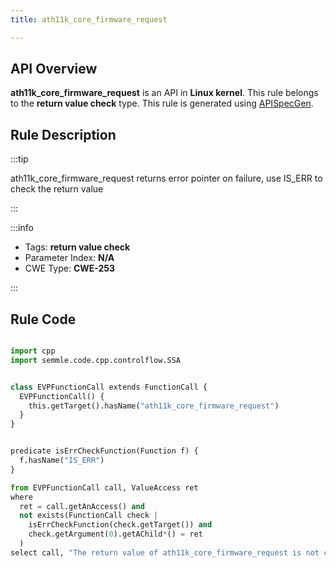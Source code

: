 ```yaml
---
title: ath11k_core_firmware_request

---
```



## API Overview
**ath11k_core_firmware_request** is an API in **Linux kernel**. This rule belongs to the **return value check** type. This rule is generated using [APISpecGen](../../tools/APISpecGen).
## Rule Description

:::tip

ath11k_core_firmware_request returns error pointer on failure, use IS_ERR to check the return value

:::

:::info

- Tags: **return value check**
- Parameter Index: **N/A**
- CWE Type: **CWE-253**

:::

## Rule Code
```python

import cpp
import semmle.code.cpp.controlflow.SSA


class EVPFunctionCall extends FunctionCall {
  EVPFunctionCall() {
    this.getTarget().hasName("ath11k_core_firmware_request")
  }
}


predicate isErrCheckFunction(Function f) {
  f.hasName("IS_ERR") 
}

from EVPFunctionCall call, ValueAccess ret
where
  ret = call.getAnAccess() and
  not exists(FunctionCall check |
    isErrCheckFunction(check.getTarget()) and
    check.getArgument(0).getAChild*() = ret
  )
select call, "The return value of ath11k_core_firmware_request is not checked with IS_ERR."
    
```